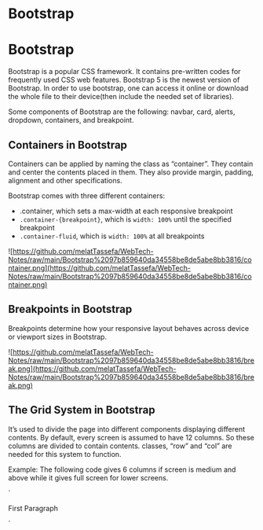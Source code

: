 # Bootstrap

# Bootstrap

Bootstrap is a popular CSS framework. It contains pre-written codes for frequently used CSS web features. Bootstrap 5 is the newest version of Bootstrap. In order to use bootstrap, one can access it online or download the whole file to their device(then include the needed set of libraries).

Some components of Bootstrap are the following: navbar, card, alerts, dropdown, containers, and breakpoint.

## Containers in Bootstrap

Containers can be applied by naming the class as “container”. They contain and center the contents placed in them. They also provide margin, padding, alignment and other specifications.

Bootstrap comes with three different containers:

- .container, which sets a max-width at each responsive breakpoint
- `.container-{breakpoint}`, which is `width: 100%` until the specified breakpoint
- `.container-fluid`, which is `width: 100%` at all breakpoints

![https://github.com/melatTassefa/WebTech-Notes/raw/main/Bootstrap%2097b859640da34558be8de5abe8bb3816/container.png](https://github.com/melatTassefa/WebTech-Notes/raw/main/Bootstrap%2097b859640da34558be8de5abe8bb3816/container.png)

## Breakpoints in Bootstrap

Breakpoints determine how your responsive layout behaves across device or viewport sizes in Bootstrap.

![https://github.com/melatTassefa/WebTech-Notes/raw/main/Bootstrap%2097b859640da34558be8de5abe8bb3816/break.png](https://github.com/melatTassefa/WebTech-Notes/raw/main/Bootstrap%2097b859640da34558be8de5abe8bb3816/break.png)

## The Grid System in Bootstrap

It’s used to divide the page into different components displaying different contents. By default, every screen is assumed to have 12 columns. So these columns are divided to contain contents. classes, “row” and “col” are needed for this system to function.

Example: The following code gives 6 columns if screen is medium and above while it gives full screen for lower screens.

`<div class="-col-md-6">
<p> First Paragraph </p>
</div>`